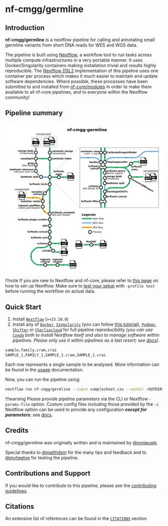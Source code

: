 # nf-cmgg/germline

## Introduction

**nf-cmgg/germline** is a nextflow pipeline for calling and annotating small germline variants from short DNA reads for WES and WGS data.

The pipeline is built using [Nextflow](https://www.nextflow.io), a workflow tool to run tasks across multiple compute infrastructures in a very portable manner. It uses Docker/Singularity containers making installation trivial and results highly reproducible. The [Nextflow DSL2](https://www.nextflow.io/docs/latest/dsl2.html) implementation of this pipeline uses one container per process which makes it much easier to maintain and update software dependencies. Where possible, these processes have been submitted to and installed from [nf-core/modules](https://github.com/nf-core/modules) in order to make them available to all nf-core pipelines, and to everyone within the Nextflow community!

## Pipeline summary

![metro graph](images/germline_metro.png)

<!-- prettier-ignore -->
!!!note
    If you are new to Nextflow and nf-core, please refer to [this page](https://nf-co.re/docs/usage/installation) on how
    to set-up Nextflow. Make sure to [test your setup](https://nf-co.re/docs/usage/introduction#how-to-run-a-pipeline)
    with `-profile test` before running the workflow on actual data.

## Quick Start

1. Install [`Nextflow`](https://www.nextflow.io/docs/latest/getstarted.html#installation) (`>=23.10.0`)
2. Install any of [`Docker`](https://docs.docker.com/engine/installation/), [`Singularity`](https://www.sylabs.io/guides/3.0/user-guide/) (you can follow [this tutorial](https://singularity-tutorial.github.io/01-installation/)), [`Podman`](https://podman.io/), [`Shifter`](https://nersc.gitlab.io/development/shifter/how-to-use/) or [`Charliecloud`](https://hpc.github.io/charliecloud/) for full pipeline reproducibility _(you can use [`Conda`](https://conda.io/miniconda.html) both to install Nextflow itself and also to manage software within pipelines. Please only use it within pipelines as a last resort; see [docs](https://nf-co.re/usage/configuration#basic-configuration-profiles))_.

```csv title="samplesheet.csv"
sample,family,cram,crai
SAMPLE_1,FAMILY_1,SAMPLE_1.cram,SAMPLE_1.crai
```

Each row represents a single sample to be analysed. More information can be found in the [usage](usage.md) documentation.

Now, you can run the pipeline using:

```bash
nextflow run nf-cmgg/germline --input samplesheet.csv --outdir <OUTDIR> --genome GRCh38 -profile <docker/singularity/podman/shifter/charliecloud/conda/institute>
```

<!-- prettier-ignore -->
!!!warning
    Please provide pipeline parameters via the CLI or Nextflow `-params-file` option. Custom config files including those provided by the `-c` Nextflow option can be used to provide any configuration _**except for parameters**_;
    see [docs](https://nf-co.re/usage/configuration#custom-configuration-files).

## Credits

nf-cmgg/germline was originally written and is maintained by [@nvnieuwk](https://github.com/nvnieuwk).

Special thanks to [@matthdsm](https://github.com/matthdsm) for the many tips and feedback and to [@mvheetve](https://github.com/mvheetve) for testing the pipeline.

## Contributions and Support

If you would like to contribute to this pipeline, please see the [contributing guidelines](https://github.com/nf-cmgg/germline/blob/dev/.github/CONTRIBUTING.md).

## Citations

An extensive list of references can be found in the [`CITATIONS`](CITATIONS.md) section.
